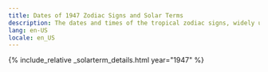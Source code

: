```yaml
---
title: Dates of 1947 Zodiac Signs and Solar Terms
description: The dates and times of the tropical zodiac signs, widely used in western astrology, and solar terms of year 1947
lang: en-US
locale: en_US
---
```

{% include_relative _solarterm_details.html year="1947" %}
